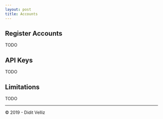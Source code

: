 ```yaml
---
layout: post
title: Accounts
---
```


## Register Accounts

TODO

## API Keys

TODO

## Limitations

TODO

---

&copy; 2019 - Didit Velliz
